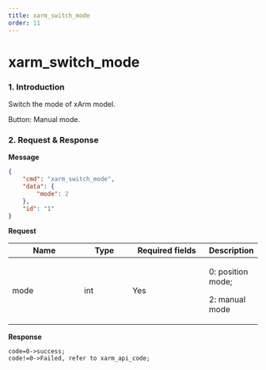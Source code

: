 ```yaml
---
title: xarm_switch_mode
order: 11
---
```


# xarm\_switch\_mode

### 1. Introduction

Switch the mode of xArm model.

Button: Manual mode.

### 2. Request & Response

**Message**

```json
{
    "cmd": "xarm_switch_mode",
    "data": {
        "mode": 2
    },
    "id": "1"
}
```
**Request**

<table data-full-width="true"><thead><tr><th width="136">Name</th><th width="85">Type</th><th width="144">Required fields</th><th>Description</th></tr></thead><tbody><tr><td>mode</td><td>int</td><td>Yes</td><td><p>0: position mode;</p><p>2: manual mode</p></td></tr></tbody></table>


**Response**

```
code=0->success;
code!=0->Failed, refer to xarm_api_code;
```

